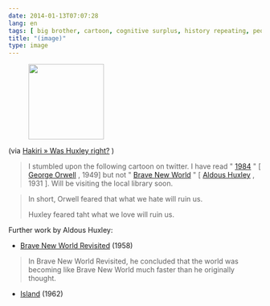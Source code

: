 ```yaml
---
date: 2014-01-13T07:07:28
lang: en
tags: [ big brother, cartoon, cognitive surplus, history repeating, people, psychology, society ]
title: "(image)"
type: image
---
```


<figure>
<a
href="https://hugo.ferreira.cc/via-hakiri-was-huxley-right-i-stumbled-upon/attachment/223/"
rel="attachment"><img
src="/wp-content/uploads/2014/01/tumblr_mzc99ftwnh1qz82meo1_r4_1280-150x150.jpg"
width="150" height="150" /></a></figure>

(via [Hakiri » Was Huxley
right?](http://www.hakiri.org/blog/was-huxley-right/) )

> I stumbled upon the following cartoon on twitter. I have read "
> [1984](http://en.wikipedia.org/wiki/Nineteen_Eighty-Four) " \[ [George
> Orwell](http://en.wikipedia.org/wiki/George_Orwell) , 1949\] but not "
> [Brave New World](http://en.wikipedia.org/wiki/Brave_New_World) " \[
> [Aldous Huxley](http://en.wikipedia.org/wiki/Aldous_Huxley) , 1931 \].
> Will be visiting the local library soon.

> In short, Orwell feared that what we hate will ruin us.
>
> Huxley feared taht what we love will ruin us.

Further work by Aldous Huxley:

-   [Brave New World
    Revisited](http://en.wikipedia.org/wiki/Brave_New_World#Brave_New_World_Revisited)
    (1958)

> In Brave New World Revisited, he concluded that the world was becoming
> like Brave New World much faster than he originally thought.

-   [Island](http://en.wikipedia.org/wiki/Island_(Huxley_novel)) (1962)


